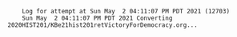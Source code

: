         Log for attempt at Sun May  2 04:11:07 PM PDT 2021 (12703)
        Sun May  2 04:11:07 PM PDT 2021 Converting 2020HIST201/KBe21hist201retVictoryForDemocracy.org...
